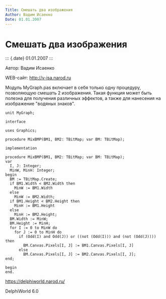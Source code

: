 ```yaml
---
Title: Смешать два изображения
Author: Вадим Исаенко
Date: 01.01.2007
---
```



Смешать два изображения
=======================

::: {.date}
01.01.2007
:::

Автор: Вадим Исаенко

WEB-сайт: http://v-isa.narod.ru

Модуль MyGraph.pas включает в себя только одну процедуру, позволяющую
смешать 2 изображения. Такая функция может быть полезна для получения
различных эффектов, а также для нанесения на изображение "водяных
знаков".

    unit MyGraph;
     
    interface
     
    uses Graphics;
     
    procedure MixBMP(BM1, BM2: TBitMap; var BM: TBitMap);
     
    implementation
     
    procedure MixBMP(BM1, BM2: TBitMap; var BM: TBitMap);
    var
      I, J: Integer;
      MinW, MinH: Integer;
    begin
      BM := TBitMap.Create;
      if BM1.Width < BM2.Width then
        MinW := BM1.Width
      else
        MinW := BM2.Width;
      if BM1.Height < BM2.Height then
        MinH := BM1.Height
      else
        MinH := BM2.Height;
      BM.Width := MinW;
      BM.Height := MinH;
      for I := 0 to MinW do
        for J := 0 to MinH do
          if (Odd(I) and Odd(J)) or ((not (Odd(I))) and (not (Odd(J)))) then
            BM.Canvas.Pixels[I, J] := BM1.Canvas.Pixels[I, J]
          else
            BM.Canvas.Pixels[I, J] := BM2.Canvas.Pixels[I, J];
    end;
     
    begin
    end.

<https://delphiworld.narod.ru/>

DelphiWorld 6.0
